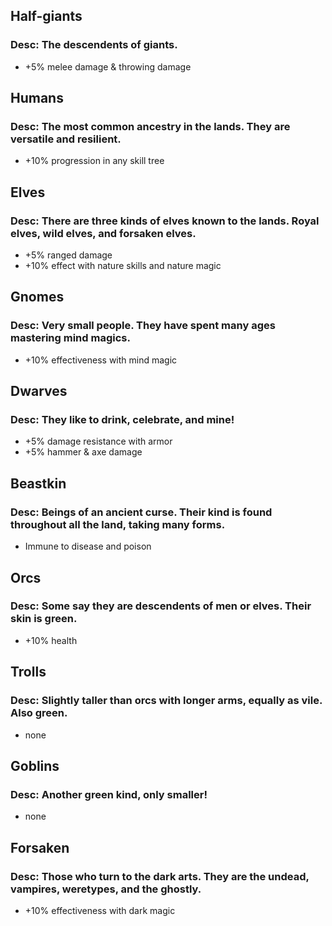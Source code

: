 ## Half-giants
### Desc: The descendents of giants.
- +5% melee damage & throwing damage

## Humans
### Desc: The most common ancestry in the lands. They are versatile and resilient.
- +10% progression in any skill tree

## Elves
### Desc: There are three kinds of elves known to the lands. Royal elves, wild elves, and forsaken elves.
- +5% ranged damage
- +10% effect with nature skills and nature magic

## Gnomes
### Desc: Very small people. They have spent many ages mastering mind magics.
- +10% effectiveness with mind magic

## Dwarves
### Desc: They like to drink, celebrate, and mine!
- +5% damage resistance with armor
- +5% hammer & axe damage

## Beastkin
### Desc: Beings of an ancient curse. Their kind is found throughout all the land, taking many forms.
- Immune to disease and poison

## Orcs
### Desc: Some say they are descendents of men or elves. Their skin is green.
- +10% health
 
## Trolls
### Desc: Slightly taller than orcs with longer arms, equally as vile. Also green.
- none

## Goblins
### Desc: Another green kind, only smaller!
- none

## Forsaken
### Desc: Those who turn to the dark arts. They are the undead, vampires, weretypes, and the ghostly.
- +10% effectiveness with dark magic
